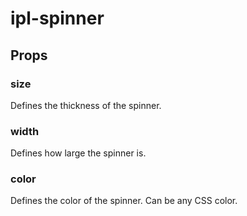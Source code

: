 # ipl-spinner

## Props

### size

Defines the thickness of the spinner.

### width

Defines how large the spinner is.

### color

Defines the color of the spinner. Can be any CSS color.
